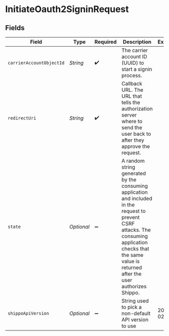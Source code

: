 # InitiateOauth2SigninRequest


## Fields

| Field                                                                                                                                                                                                          | Type                                                                                                                                                                                                           | Required                                                                                                                                                                                                       | Description                                                                                                                                                                                                    | Example                                                                                                                                                                                                        |
| -------------------------------------------------------------------------------------------------------------------------------------------------------------------------------------------------------------- | -------------------------------------------------------------------------------------------------------------------------------------------------------------------------------------------------------------- | -------------------------------------------------------------------------------------------------------------------------------------------------------------------------------------------------------------- | -------------------------------------------------------------------------------------------------------------------------------------------------------------------------------------------------------------- | -------------------------------------------------------------------------------------------------------------------------------------------------------------------------------------------------------------- |
| `carrierAccountObjectId`                                                                                                                                                                                       | *String*                                                                                                                                                                                                       | :heavy_check_mark:                                                                                                                                                                                             | The carrier account ID (UUID) to start a signin process.                                                                                                                                                       |                                                                                                                                                                                                                |
| `redirectUri`                                                                                                                                                                                                  | *String*                                                                                                                                                                                                       | :heavy_check_mark:                                                                                                                                                                                             | Callback URL. The URL that tells the authorization server where to send the user back to after they approve the request.                                                                                       |                                                                                                                                                                                                                |
| `state`                                                                                                                                                                                                        | *Optional<String>*                                                                                                                                                                                             | :heavy_minus_sign:                                                                                                                                                                                             | A random string generated by the consuming application and included in the request to prevent CSRF attacks. The consuming application checks that the same value is returned after the user authorizes Shippo. |                                                                                                                                                                                                                |
| `shippoApiVersion`                                                                                                                                                                                             | *Optional<String>*                                                                                                                                                                                             | :heavy_minus_sign:                                                                                                                                                                                             | String used to pick a non-default API version to use                                                                                                                                                           | 2018-02-08                                                                                                                                                                                                     |